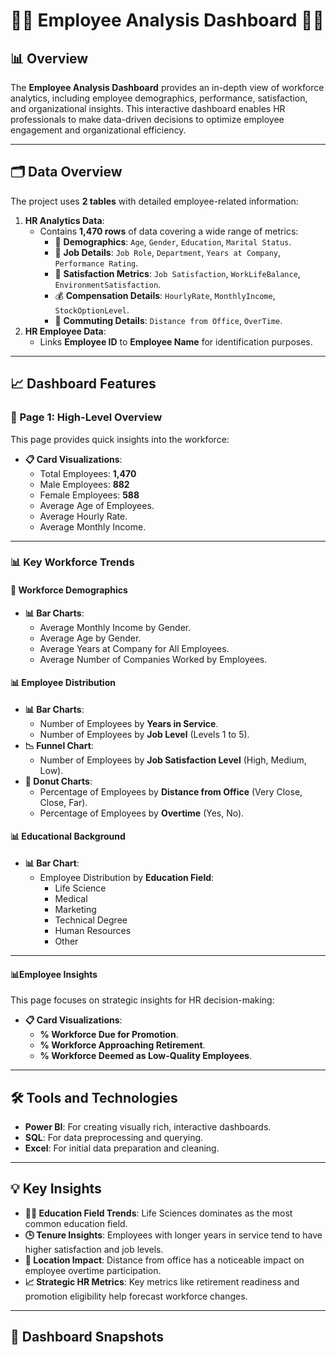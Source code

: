 # 👩‍💼 Employee Analysis Dashboard 👨‍💼  

## 📊 Overview  
The **Employee Analysis Dashboard** provides an in-depth view of workforce analytics, including employee demographics, performance, satisfaction, and organizational insights. This interactive dashboard enables HR professionals to make data-driven decisions to optimize employee engagement and organizational efficiency.  

---

## 🗂️ Data Overview  
The project uses **2 tables** with detailed employee-related information:  
1. **HR Analytics Data**:  
   - Contains **1,470 rows** of data covering a wide range of metrics:  
     - 📅 **Demographics**: `Age`, `Gender`, `Education`, `Marital Status`.  
     - 💼 **Job Details**: `Job Role`, `Department`, `Years at Company`, `Performance Rating`.  
     - 🏢 **Satisfaction Metrics**: `Job Satisfaction`, `WorkLifeBalance`, `EnvironmentSatisfaction`.  
     - 💰 **Compensation Details**: `HourlyRate`, `MonthlyIncome`, `StockOptionLevel`.  
     - 🚗 **Commuting Details**: `Distance from Office`, `OverTime`.  
2. **HR Employee Data**:  
   - Links **Employee ID** to **Employee Name** for identification purposes.  

---

## 📈 Dashboard Features  

### **📍 Page 1: High-Level Overview**  
This page provides quick insights into the workforce:  
- **📋 Card Visualizations**:  
  - Total Employees: **1,470**  
  - Male Employees: **882**  
  - Female Employees: **588**  
  - Average Age of Employees.  
  - Average Hourly Rate.  
  - Average Monthly Income.  

---

### **📊 Key Workforce Trends**  
#### **💼 Workforce Demographics**  
- **📊 Bar Charts**:  
  - Average Monthly Income by Gender.  
  - Average Age by Gender.  
  - Average Years at Company for All Employees.  
  - Average Number of Companies Worked by Employees.  

#### **📊 Employee Distribution**  
- **📊 Bar Charts**:  
  - Number of Employees by **Years in Service**.  
  - Number of Employees by **Job Level** (Levels 1 to 5).  
- **📉 Funnel Chart**:  
  - Number of Employees by **Job Satisfaction Level** (High, Medium, Low).  
- **🍩 Donut Charts**:  
  - Percentage of Employees by **Distance from Office** (Very Close, Close, Far).  
  - Percentage of Employees by **Overtime** (Yes, No).  

#### **📊 Educational Background**  
- **📊 Bar Chart**:  
  - Employee Distribution by **Education Field**:  
    - Life Science  
    - Medical  
    - Marketing  
    - Technical Degree  
    - Human Resources  
    - Other  

---

#### **📊Employee Insights**  
This page focuses on strategic insights for HR decision-making:  
- **📋 Card Visualizations**:  
  - **% Workforce Due for Promotion**.  
  - **% Workforce Approaching Retirement**.  
  - **% Workforce Deemed as Low-Quality Employees**.  

---

## 🛠️ Tools and Technologies  
- **Power BI**: For creating visually rich, interactive dashboards.  
- **SQL**: For data preprocessing and querying.  
- **Excel**: For initial data preparation and cleaning.  

---

## 💡 Key Insights  
- **👩‍🏫 Education Field Trends**: Life Sciences dominates as the most common education field.  
- **🕒 Tenure Insights**: Employees with longer years in service tend to have higher satisfaction and job levels.  
- **📍 Location Impact**: Distance from office has a noticeable impact on employee overtime participation.  
- **📈 Strategic HR Metrics**: Key metrics like retirement readiness and promotion eligibility help forecast workforce changes.  

---

## 📸 Dashboard Snapshots  
